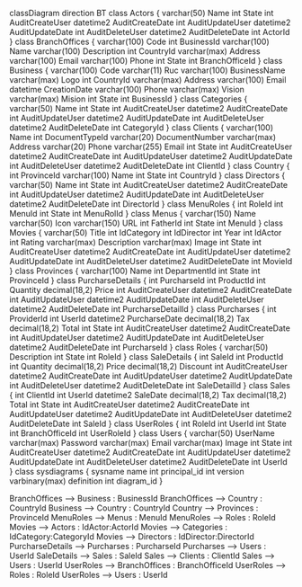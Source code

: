 classDiagram
direction BT
class Actors {
   varchar(50) Name
   int State
   int AuditCreateUser
   datetime2 AuditCreateDate
   int AuditUpdateUser
   datetime2 AuditUpdateDate
   int AuditDeleteUser
   datetime2 AuditDeleteDate
   int ActorId
}
class BranchOffices {
   varchar(100) Code
   int BusinessId
   varchar(100) Name
   varchar(100) Description
   int CountryId
   varchar(max) Address
   varchar(100) Email
   varchar(100) Phone
   int State
   int BranchOfficeId
}
class Business {
   varchar(100) Code
   varchar(11) Ruc
   varchar(100) BusinessName
   varchar(max) Logo
   int CountryId
   varchar(max) Address
   varchar(100) Email
   datetime CreationDate
   varchar(100) Phone
   varchar(max) Vision
   varchar(max) Mision
   int State
   int BusinessId
}
class Categories {
   varchar(50) Name
   int State
   int AuditCreateUser
   datetime2 AuditCreateDate
   int AuditUpdateUser
   datetime2 AuditUpdateDate
   int AuditDeleteUser
   datetime2 AuditDeleteDate
   int CategoryId
}
class Clients {
   varchar(100) Name
   int DocumentTypeId
   varchar(20) DocumentNumber
   varchar(max) Address
   varchar(20) Phone
   varchar(255) Email
   int State
   int AuditCreateUser
   datetime2 AuditCreateDate
   int AuditUpdateUser
   datetime2 AuditUpdateDate
   int AuditDeleteUser
   datetime2 AuditDeleteDate
   int ClientId
}
class Country {
   int ProvinceId
   varchar(100) Name
   int State
   int CountryId
}
class Directors {
   varchar(50) Name
   int State
   int AuditCreateUser
   datetime2 AuditCreateDate
   int AuditUpdateUser
   datetime2 AuditUpdateDate
   int AuditDeleteUser
   datetime2 AuditDeleteDate
   int DirectorId
}
class MenuRoles {
   int RoleId
   int MenuId
   int State
   int MenuRolId
}
class Menus {
   varchar(150) Name
   varchar(50) Icon
   varchar(150) URL
   int FatherId
   int State
   int MenuId
}
class Movies {
   varchar(50) Title
   int IdCategory
   int IdDirector
   int Year
   int IdActor
   int Rating
   varchar(max) Description
   varchar(max) Image
   int State
   int AuditCreateUser
   datetime2 AuditCreateDate
   int AuditUpdateUser
   datetime2 AuditUpdateDate
   int AuditDeleteUser
   datetime2 AuditDeleteDate
   int MovieId
}
class Provinces {
   varchar(100) Name
   int DepartmentId
   int State
   int ProvinceId
}
class PurcharseDetails {
   int PurcharseId
   int ProductId
   int Quantity
   decimal(18,2) Price
   int AuditCreateUser
   datetime2 AuditCreateDate
   int AuditUpdateUser
   datetime2 AuditUpdateDate
   int AuditDeleteUser
   datetime2 AuditDeleteDate
   int PurcharseDetailId
}
class Purcharses {
   int ProviderId
   int UserId
   datetime2 PurcharseDate
   decimal(18,2) Tax
   decimal(18,2) Total
   int State
   int AuditCreateUser
   datetime2 AuditCreateDate
   int AuditUpdateUser
   datetime2 AuditUpdateDate
   int AuditDeleteUser
   datetime2 AuditDeleteDate
   int PurcharseId
}
class Roles {
   varchar(50) Description
   int State
   int RoleId
}
class SaleDetails {
   int SaleId
   int ProductId
   int Quantity
   decimal(18,2) Price
   decimal(18,2) Discount
   int AuditCreateUser
   datetime2 AuditCreateDate
   int AuditUpdateUser
   datetime2 AuditUpdateDate
   int AuditDeleteUser
   datetime2 AuditDeleteDate
   int SaleDetailId
}
class Sales {
   int ClientId
   int UserId
   datetime2 SaleDate
   decimal(18,2) Tax
   decimal(18,2) Total
   int State
   int AuditCreateUser
   datetime2 AuditCreateDate
   int AuditUpdateUser
   datetime2 AuditUpdateDate
   int AuditDeleteUser
   datetime2 AuditDeleteDate
   int SaleId
}
class UserRoles {
   int RoleId
   int UserId
   int State
   int BranchOfficeId
   int UserRoleId
}
class Users {
   varchar(50) UserName
   varchar(max) Password
   varchar(max) Email
   varchar(max) Image
   int State
   int AuditCreateUser
   datetime2 AuditCreateDate
   int AuditUpdateUser
   datetime2 AuditUpdateDate
   int AuditDeleteUser
   datetime2 AuditDeleteDate
   int UserId
}
class sysdiagrams {
   sysname name
   int principal_id
   int version
   varbinary(max) definition
   int diagram_id
}

BranchOffices  -->  Business : BusinessId
BranchOffices  -->  Country : CountryId
Business  -->  Country : CountryId
Country  -->  Provinces : ProvinceId
MenuRoles  -->  Menus : MenuId
MenuRoles  -->  Roles : RoleId
Movies  -->  Actors : IdActor:ActorId
Movies  -->  Categories : IdCategory:CategoryId
Movies  -->  Directors : IdDirector:DirectorId
PurcharseDetails  -->  Purcharses : PurcharseId
Purcharses  -->  Users : UserId
SaleDetails  -->  Sales : SaleId
Sales  -->  Clients : ClientId
Sales  -->  Users : UserId
UserRoles  -->  BranchOffices : BranchOfficeId
UserRoles  -->  Roles : RoleId
UserRoles  -->  Users : UserId
